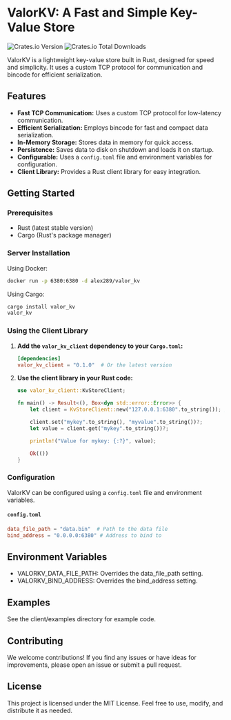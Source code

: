 # ValorKV: A Fast and Simple Key-Value Store

![Crates.io Version](https://img.shields.io/crates/v/valor_kv?style=flat)
![Crates.io Total Downloads](https://img.shields.io/crates/d/valor_kv)

ValorKV is a lightweight key-value store built in Rust, designed for speed and simplicity. It uses a custom TCP protocol for communication and bincode for efficient serialization.

## Features

*   **Fast TCP Communication:** Uses a custom TCP protocol for low-latency communication.
*   **Efficient Serialization:** Employs bincode for fast and compact data serialization.
*   **In-Memory Storage:** Stores data in memory for quick access.
*   **Persistence:** Saves data to disk on shutdown and loads it on startup.
*   **Configurable:** Uses a `config.toml` file and environment variables for configuration.
*   **Client Library:** Provides a Rust client library for easy integration.

## Getting Started

### Prerequisites

*   Rust (latest stable version)
*   Cargo (Rust's package manager)

### Server Installation

Using Docker:

```bash
docker run -p 6380:6380 -d alex289/valor_kv
```

Using Cargo:

```bash
cargo install valor_kv
valor_kv
```

### Using the Client Library

1.  **Add the `valor_kv_client` dependency to your `Cargo.toml`:**

    ```toml
    [dependencies]
    valor_kv_client = "0.1.0"  # Or the latest version
    ```

2.  **Use the client library in your Rust code:**

    ```rust
    use valor_kv_client::KvStoreClient;

    fn main() -> Result<(), Box<dyn std::error::Error>> {
        let client = KvStoreClient::new("127.0.0.1:6380".to_string()); // Replace with your server address

        client.set("mykey".to_string(), "myvalue".to_string())?;
        let value = client.get("mykey".to_string())?;

        println!("Value for mykey: {:?}", value);

        Ok(())
    }
    ```

### Configuration

ValorKV can be configured using a `config.toml` file and environment variables.

#### `config.toml`

```toml
data_file_path = "data.bin"  # Path to the data file
bind_address = "0.0.0.0:6380" # Address to bind to
```

## Environment Variables

- VALORKV_DATA_FILE_PATH: Overrides the data_file_path setting.
- VALORKV_BIND_ADDRESS: Overrides the bind_address setting.

## Examples
See the client/examples directory for example code.

## Contributing

We welcome contributions! If you find any issues or have ideas for improvements, please open an issue or submit a pull request.

## License

This project is licensed under the MIT License. Feel free to use, modify, and distribute it as needed.